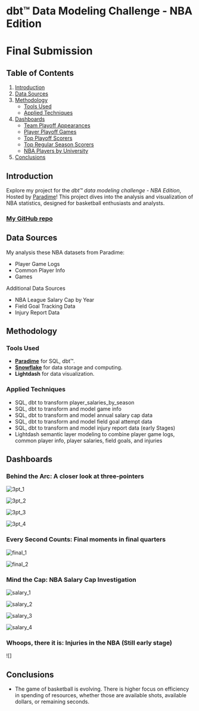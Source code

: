 # dbt™ Data Modeling Challenge - NBA Edition

# Final Submission

## Table of Contents
1. [Introduction](#introduction)
2. [Data Sources](#data-sources)
3. [Methodology](#methodology)
   - [Tools Used](#tools-used)
   - [Applied Techniques](#applied-techniques)
4. [Dashboards](#dashboards)
   - [Team Playoff Appearances](#team-playoff-appearances)
   - [Player Playoff Games](#player-playoff-games)
   - [Top Playoff Scorers](#top-playoff-scorers)
   - [Top Regular Season Scorers](#top-regular-season-scorers)
   - [NBA Players by University](#nba-players-by-university)
5. [Conclusions](#conclusions)

## Introduction
Explore my project for the _dbt™ data modeling challenge - NBA Edition_, Hosted by [Paradime](https://www.paradime.io/)! This project dives into the analysis and visualization of NBA statistics, designed for basketball enthusiasts and analysts.

### [My GitHub repo](https://github.com/paradime-io/paradime-dbt-nba-data-challenge/tree/nba-spence-perry)

## Data Sources
My analysis these NBA datasets from Paradime:
- Player Game Logs
- Common Player Info
- Games

Additional Data Sources
- NBA League Salary Cap by Year
- Field Goal Tracking Data
- Injury Report Data

## Methodology
### Tools Used
- **[Paradime](https://www.paradime.io/)** for SQL, dbt™.
- **[Snowflake](https://www.snowflake.com/)** for data storage and computing.
- **Lightdash** for data visualization.

### Applied Techniques
- SQL, dbt to transform player_salaries_by_season
- SQL, dbt to transform and model game info
- SQL, dbt to transform and model annual salary cap data
- SQL, dbt to transform and model field goal attempt data
- SQL, dbt to transform and model injury report data (early Stages)
- Lightdash semantic layer modeling to combine player game logs, common player info, player salaries, field goals, and injuries


## Dashboards

### Behind the Arc: A closer look at three-pointers

![3pt_1](https://github.com/paradime-io/paradime-dbt-nba-data-challenge/blob/nba-spence-perry/screenshots/3pt/cap1.png?raw=true)

![3pt_2](https://github.com/paradime-io/paradime-dbt-nba-data-challenge/blob/nba-spence-perry/screenshots/3pt/cap2.png?raw=true)

![3pt_3](https://github.com/paradime-io/paradime-dbt-nba-data-challenge/blob/nba-spence-perry/screenshots/3pt/cap3.png?raw=true)

![3pt_4](https://github.com/paradime-io/paradime-dbt-nba-data-challenge/blob/nba-spence-perry/screenshots/3pt/cap4.png?raw=true)

### Every Second Counts: Final moments in final quarters

![final_1](https://github.com/paradime-io/paradime-dbt-nba-data-challenge/blob/nba-spence-perry/screenshots/final_seconds/cap1.png?raw=true)

![final_2](https://github.com/paradime-io/paradime-dbt-nba-data-challenge/blob/nba-spence-perry/screenshots/final_seconds/cap2.png?raw=true)

### Mind the Cap: NBA Salary Cap Investigation

![salary_1](https://github.com/paradime-io/paradime-dbt-nba-data-challenge/blob/nba-spence-perry/screenshots/salary/cap1.png?raw=true)

![salary_2](https://github.com/paradime-io/paradime-dbt-nba-data-challenge/blob/nba-spence-perry/screenshots/salary/cap2.png?raw=true)

![salary_3](https://github.com/paradime-io/paradime-dbt-nba-data-challenge/blob/nba-spence-perry/screenshots/salary/cap3.png?raw=true)

![salary_4](https://github.com/paradime-io/paradime-dbt-nba-data-challenge/blob/nba-spence-perry/screenshots/salary/cap4.png?raw=true)

### Whoops, there it is: Injuries in the NBA (Still early stage)
![]

## Conclusions

- The game of basketball is evolving. There is higher focus on efficiency in spending of resources, whether those are available shots, available dollars, or remaining seconds.


